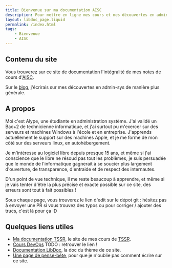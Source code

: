 ```yaml
---
title: Bienvenue sur ma documentation AISC
description: Pour mettre en ligne mes cours et mes découvertes en admin-sys
layout: libdoc_page.liquid
permalink: /index.html
tags:
    - Bienvenue
    - AISC
---
```


## Contenu du site

Vous trouverez sur ce site de documentation l'intégralité de mes notes de cours d'<abbr title="Administration d'Infrastructure Sécurisée & Cloud">AISC</abbr>.

Sur le [blog](/posts/), j'écrirais sur mes découvertes en admin-sys de manière plus générale.

## A propos

Moi c'est Alype, une étudiante en administration système. J'ai validé un Bac+2 de technicienne informatique, et j'ai surtout pu m'exercer sur des serveurs et machines Windows à l'école et en entreprise. J'apprends actuellement le support sur des machines Apple, et je me forme de mon côté sur des serveurs linux, en autohébergement.

Je m'intéresse au logiciel libre depuis presque 15 ans, et même si j'ai conscience que le libre ne résoud pas tout les problèmes, je suis persuadée que le monde de l'informatique gagnerait à se soucier plus largement d'ouverture, de transparence, d'entraide et de respect des internautes.

D'un point de vue technique, il me reste beaucoup à apprendre, et même si je vais tenter d'être la plus précise et exacte possible sur ce site, des erreurs sont tout à fait possibles !

Sous chaque page, vous trouverez le lien d'edit sur le dépot git : hésitez pas à envoyer une PR si vous trouvez des typos ou pour corriger / ajouter des trucs, c'est là pour ça :D

## Quelques liens utiles

- [Ma documentation TSSR](https://tssr.vercel.app), le site de mes cours de <abbr title="Technicien Supérieur Système et Réseau">TSSR</abbr>.
- [Cours DevOps]() TODO : retrouver le lien !
- [Documentation LibDoc](https://eleventy-libdoc.netlify.app), la doc du thème de ce site.
- [Une page de pense-bête](/codes/), pour que je n'oublie pas comment écrire sur ce site.
